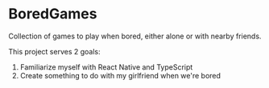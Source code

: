 # BoredGames
Collection of games to play when bored, either alone or with nearby friends.

This project serves 2 goals:
1. Familiarize myself with React Native and TypeScript
2. Create something to do with my girlfriend when we're bored
